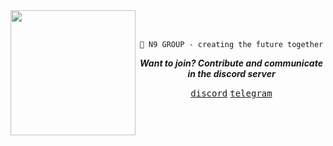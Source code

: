 <img src="https://github.com/user-attachments/assets/d04152b4-2296-4907-9a87-9996fb4174ef" width="200px" align="left" />

<div align="center"> 
<br><br>

`🍁 N9 GROUP - creating the future together`
    
***Want to join? Contribute and communicate in the discord server***

<a href="https://discord.gg/tnHSEc2cZv"><kbd>discord</kbd></a>
<a href="https://t.me/W2N3098"><kbd>telegram</kbd></a>

</div>
